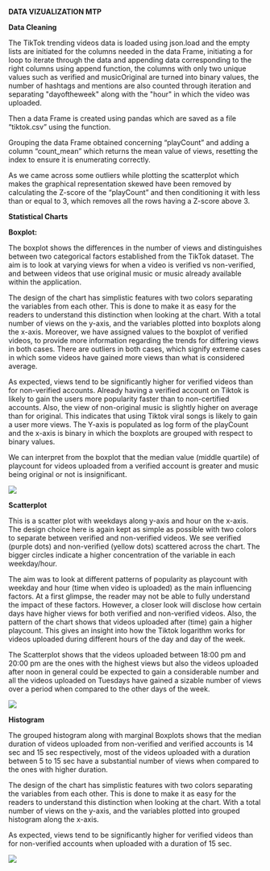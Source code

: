 ﻿**DATA VIZUALIZATION MTP**

**Data Cleaning**

The TikTok trending videos data is loaded using json.load and the empty lists are initiated for the columns needed in the data Frame, initiating a for loop to iterate through the data and appending data corresponding to the right columns using append function, the columns with only two unique values such as verified and musicOriginal are turned into binary values, the number of hashtags and mentions are also counted through iteration and separating "dayoftheweek" along with the "hour" in which the video was uploaded.  

Then a data Frame is created using pandas which are saved as a file “tiktok.csv” using the function. 

Grouping the data Frame obtained concerning “playCount” and adding a column “count\_mean” which returns the mean value of views, resetting the index to ensure it is enumerating correctly. 

As we came across some outliers while plotting the scatterplot which makes the graphical representation skewed have been removed by calculating the Z-score of the “playCount” and then conditioning it with less than or equal to 3, which removes all the rows having a Z-score above 3.

**Statistical Charts**

**Boxplot:** 

The boxplot shows the differences in the number of views and distinguishes between two categorical factors established from the TikTok dataset. The aim is to look at varying views for when a video is verified vs non-verified, and between videos that use original music or music already available within the application. 

The design of the chart has simplistic features with two colors separating the variables from each other. This is done to make it as easy for the readers to understand this distinction when looking at the chart. With a total number of views on the y-axis, and the variables plotted into boxplots along the x-axis. Moreover, we have assigned values to the boxplot of verified videos, to provide more information regarding the trends for differing views in both cases. There are outliers in both cases, which signify extreme cases in which some videos have gained more views than what is considered average. 

As expected, views tend to be significantly higher for verified videos than for non-verified accounts. Already having a verified account on Tiktok is likely to gain the users more popularity faster than to non-certified accounts. Also, the view of non-original music is slightly higher on average than for original. This indicates that using Tiktok viral songs is likely to gain a user more views. The Y-axis is populated as log form of the playCount and the x-axis is binary in which the boxplots are grouped with respect to binary values. 

We can interpret from the boxplot that the median value (middle quartile) of playcount for videos uploaded from a verified account is greater and music being original or not is insignificant.

![](Aspose.Words.d7f8e0ec-ed35-4cf4-84dc-0a8ebb0023d6.001.png)

**Scatterplot**

This is a scatter plot with weekdays along y-axis and hour on the x-axis. The design choice here is again kept as simple as possible with two colors to separate between verified and non-verified videos. We see verified (purple dots) and non-verified (yellow dots) scattered across the chart. The bigger circles indicate a higher concentration of the variable in each weekday/hour. 

The aim was to look at different patterns of popularity as playcount with weekday and hour (time when video is uploaded) as the main influencing factors. At a first glimpse, the reader may not be able to fully understand the impact of these factors. However, a closer look will disclose how certain days have higher views for both verified and non-verified videos. Also, the pattern of the chart shows that videos uploaded after (time) gain a higher playcount. This gives an insight into how the Tiktok logarithm works for videos uploaded during different hours of the day and day of the week.

The Scatterplot shows that the videos uploaded between 18:00 pm and 20:00 pm are the ones with the highest views but also the videos uploaded after noon in general could be expected to gain a considerable number and all the videos uploaded on Tuesdays have gained a sizable number of views over a period when compared to the other days of the week.



![](Aspose.Words.d7f8e0ec-ed35-4cf4-84dc-0a8ebb0023d6.002.png)



**Histogram**

The grouped histogram along with marginal Boxplots shows that the median duration of videos uploaded from non-verified and verified accounts is 14 sec and 15 sec respectively, most of the videos uploaded with a duration between 5 to 15 sec have a substantial number of views when compared to the ones with higher duration.

The design of the chart has simplistic features with two colors separating the variables from each other. This is done to make it as easy for the readers to understand this distinction when looking at the chart. With a total number of views on the y-axis, and the variables plotted into grouped histogram along the x-axis.

As expected, views tend to be significantly higher for verified videos than for non-verified accounts when uploaded with a duration of 15 sec.


![](Aspose.Words.d7f8e0ec-ed35-4cf4-84dc-0a8ebb0023d6.003.png)

